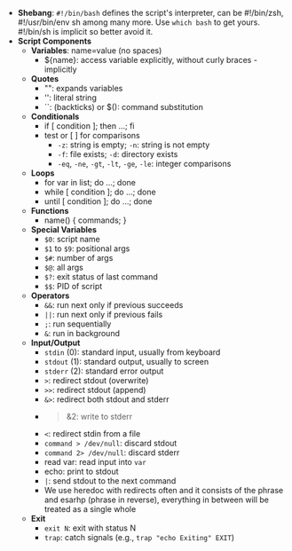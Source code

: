 
- **Shebang**: `#!/bin/bash` defines the script's interpreter, can be #!/bin/zsh, #!/usr/bin/env sh among many more. Use `which bash` to get yours. #!/bin/sh is implicit so better avoid it.
- **Script Components**
    - **Variables**: name=value (no spaces)
        - ${name}: access variable explicitly, without curly braces - implicitly
    - **Quotes**
        - "": expands variables
        - '': literal string
        - \`\`: (backticks) or $(): command substitution
    - **Conditionals**
        - if [ condition ]; then ...; fi
        - test or [ ] for comparisons
            - `-z`: string is empty; `-n`: string is not empty
            - `-f`: file exists; `-d`: directory exists
            - `-eq`, `-ne`, `-gt`, `-lt`, `-ge`, `-le`: integer comparisons
    - **Loops**
        - for var in list; do ...; done
        - while [ condition ]; do ...; done
        - until [ condition ]; do ...; done
    - **Functions**
        - name() { commands; }
    - **Special Variables**
        - `$0`: script name
        - `$1` to `$9`: positional args
        - `$#`: number of args
        - `$@`: all args
        - `$?`: exit status of last command
        - `$$`: PID of script
    - **Operators**
        - `&&`: run next only if previous succeeds
        - `||`: run next only if previous fails
        - `;`: run sequentially
        - `&`: run in background
    - **Input/Output**
        - `stdin` (0): standard input, usually from keyboard
        - `stdout` (1): standard output, usually to screen
        - `stderr` (2): standard error output
        - `>`: redirect stdout (overwrite)
        - `>>`: redirect stdout (append)
        - `&>`: redirect both stdout and stderr
        - > &2: write to stderr
        - `<`: redirect stdin from a file
        - `command > /dev/null`: discard stdout
        - `command 2> /dev/null`: discard stderr
        - read var: read input into `var`
        - echo: print to stdout
        - `|`: send stdout to the next command
        - We use heredoc with redirects often and it consists of the phrase and esarhp (phrase in reverse), everything in between will be treated as a single whole
    - **Exit**
        - `exit N`: exit with status N
        - `trap`: catch signals (e.g., `trap "echo Exiting" EXIT`)